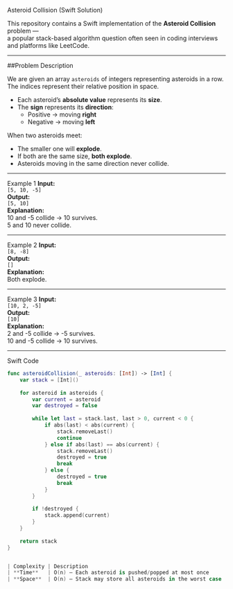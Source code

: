 Asteroid Collision (Swift Solution)

This repository contains a Swift implementation of the **Asteroid Collision** problem —  
a popular stack-based algorithm question often seen in coding interviews and platforms like LeetCode.

---

##Problem Description

We are given an array `asteroids` of integers representing asteroids in a row.  
The indices represent their relative position in space.

- Each asteroid’s **absolute value** represents its **size**.  
- The **sign** represents its **direction**:
  - Positive → moving **right**
  - Negative → moving **left**

When two asteroids meet:
- The smaller one will **explode**.
- If both are the same size, **both explode**.
- Asteroids moving in the same direction never collide.

---

Example 1
**Input:**  
`[5, 10, -5]`  
**Output:**  
`[5, 10]`  
**Explanation:**  
10 and -5 collide → 10 survives.  
5 and 10 never collide.

---

Example 2
**Input:**  
`[8, -8]`  
**Output:**  
`[]`  
**Explanation:**  
Both explode.

---

Example 3
**Input:**  
`[10, 2, -5]`  
**Output:**  
`[10]`  
**Explanation:**  
2 and -5 collide → -5 survives.  
10 and -5 collide → 10 survives.

---

Swift Code

```swift
func asteroidCollision(_ asteroids: [Int]) -> [Int] {
    var stack = [Int]()
    
    for asteroid in asteroids {
        var current = asteroid
        var destroyed = false
        
        while let last = stack.last, last > 0, current < 0 {
            if abs(last) < abs(current) {
                stack.removeLast()
                continue
            } else if abs(last) == abs(current) {
                stack.removeLast()
                destroyed = true
                break
            } else {
                destroyed = true
                break
            }
        }
        
        if !destroyed {
            stack.append(current)
        }
    }
    
    return stack
}


| Complexity | Description                                            | 
| **Time**   | O(n) — Each asteroid is pushed/popped at most once     |
| **Space**  | O(n) — Stack may store all asteroids in the worst case |
